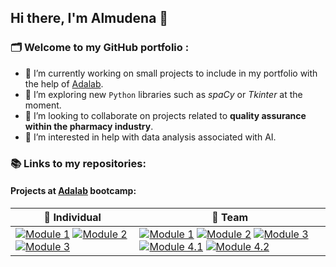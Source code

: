 ## Hi there, I'm Almudena 🤗
### 🗂️ Welcome to my GitHub portfolio :

- 🔭 I’m currently working on small projects to include in my portfolio with the help of [Adalab](https://github.com/Adalab).
- 🌱 I’m exploring new `Python` libraries such as *spaCy* or *Tkinter* at the moment.
- 👯 I’m looking to collaborate on projects related to **quality assurance within the pharmacy industry**.
- 🤔 I’m interested in help with data analysis associated with AI.


### 📚 Links to my repositories: 

#### Projects at [Adalab](https://github.com/Adalab) bootcamp:

| 🔗 Individual  | 🔗 Team |
|--------------------------------------------------------------|----------------------------------------------------------|
| [![Module 1](https://img.shields.io/badge/Module%201-blue)](https://github.com/Almudenaen/bda-modulo-1-evaluacion-final-Almudenaen) [![Module 2](https://img.shields.io/badge/Module%202-blue)](https://github.com/Almudenaen/bda-modulo-2-evaluacion-final-Almudenaen) [![Module 3](https://img.shields.io/badge/Module%203-blue)](https://github.com/Almudenaen/bda-modulo-3-evaluacion-final-Almudenaen) | [![Module 1](https://img.shields.io/badge/Module%201-blue)](https://github.com/Almudenaen/proyecto-da-promo-52-modulo-1-equipo-4)   [![Module 2](https://img.shields.io/badge/Module%202-blue)](https://github.com/Almudenaen/proyecto-da-promo-52-modulo-2-equipo-4) [![Module 3](https://img.shields.io/badge/Module%203-blue)](https://github.com/Almudenaen/proyecto-da-promo-52-modulo-3-equipo-4)                                                                [![Module 4.1](https://img.shields.io/badge/Module%204.1-blue)](https://github.com/Almudenaen/proyecto-da-promo-52-modulo-4-proyecto-1-equipo-3)                                                                [![Module 4.2](https://img.shields.io/badge/Module%204.2-blue)](https://github.com/Almudenaen/proyecto-da-promo-52-modulo-4-proyecto-2-equipo-4) |

